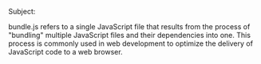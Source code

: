 Subject:

bundle.js refers to a single JavaScript file that results from the process of "bundling" multiple JavaScript files and their dependencies into one. 
This process is commonly used in web development to optimize the delivery of JavaScript code to a web browser.
















